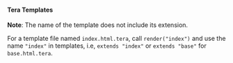 #### Tera Templates

**Note**: The name of the template does not include its extension.

For a template file named `index.html.tera`, call `render("index")` and use the name `"index"` in templates, i.e, `extends "index"` or `extends "base"` for `base.html.tera`.


<aside class="notes">
</aside>
